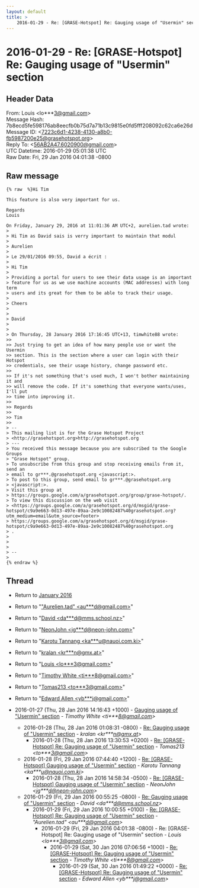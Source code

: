 ```yaml
---
layout: default
title: >
    2016-01-29 - Re: [GRASE-Hotspot] Re: Gauging usage of "Usermin" section
---
```


# 2016-01-29 - Re: [GRASE-Hotspot] Re: Gauging usage of "Usermin" section

## Header Data

From: Louis \<lo***3@gmail.com\><br>
Message Hash: 7b8ecd5fe598176ab8eecfb0b75d7a71b13c9815e0fd5fff208092c62ca6e26d<br>
Message ID: \<7223c6d1-4238-4130-a8b0-fb5987200e25@grasehotspot.org\><br>
Reply To: \<56AB2A47.6020900@gmail.com\><br>
UTC Datetime: 2016-01-29 05:01:38 UTC<br>
Raw Date: Fri, 29 Jan 2016 04:01:38 -0800<br>

## Raw message

```
{% raw  %}Hi Tim

This feature is also very important for us.

Regards
Louis

On Friday, January 29, 2016 at 11:01:36 AM UTC+2, aurelien.tad wrote:
>
> Hi Tim as David sais is verry important to maintain that modul
>
> Aurelien
>
> Le 29/01/2016 09:55, David a écrit :
>
> Hi Tim
>
> Providing a portal for users to see their data usage is an important 
> feature for us as we use machine accounts (MAC addresses) with long term 
> users and its great for them to be able to track their usage.
>
> Cheers
>
>
> David
>
>
> On Thursday, 28 January 2016 17:16:45 UTC+13, timwhite88 wrote: 
>>
>> Just trying to get an idea of how many people use or want the Usermin 
>> section. This is the section where a user can login with their Hotspot 
>> credentials, see their usage history, change password etc. 
>>
>> If it's not something that's used much, I won't bother maintaining it and 
>> will remove the code. If it's something that everyone wants/uses, I'll put 
>> time into improving it.
>>
>> Regards
>>
>> Tim
>>
> -- 
> This mailing list is for the Grase Hotspot Project 
> <http://grasehotspot.org>http://grasehotspot.org
> --- 
> You received this message because you are subscribed to the Google Groups 
> "Grase Hotspot" group.
> To unsubscribe from this group and stop receiving emails from it, send an 
> email to gr***.@grasehotspot.org <javascript:>.
> To post to this group, send email to gr***.@grasehotspot.org 
> <javascript:>.
> Visit this group at 
> https://groups.google.com/a/grasehotspot.org/group/grase-hotspot/.
> To view this discussion on the web visit 
> <https://groups.google.com/a/grasehotspot.org/d/msgid/grase-hotspot/c9a9e663-0d13-497e-89aa-2e9c10082487%40grasehotspot.org?utm_medium=email&utm_source=footer>
> https://groups.google.com/a/grasehotspot.org/d/msgid/grase-hotspot/c9a9e663-0d13-497e-89aa-2e9c10082487%40grasehotspot.org
> .
>
>
>
> -- 
>
{% endraw %}
```

## Thread

+ Return to [January 2016](/archive/2016/01)

+ Return to "["Aurelien.tad" <au***d<span>@</span>gmail.com>](/authors/au___d_at_gmail_com)"
+ Return to "[David <da***d<span>@</span>mms.school.nz>](/authors/da___d_at_mms_school_nz)"
+ Return to "[NeonJohn <jg***d<span>@</span>neon-john.com>](/authors/jg___d_at_neonjohn_com)"
+ Return to "[Karotu Tannang <ka***u<span>@</span>nauoi.com.ki>](/authors/ka___u_at_nauoi_com_ki)"
+ Return to "[kralan <kr***n<span>@</span>gmx.at>](/authors/kr___n_at_gmx_at)"
+ Return to "[Louis <lo***3<span>@</span>gmail.com>](/authors/lo___3_at_gmail_com)"
+ Return to "[Timothy White <ti***8<span>@</span>gmail.com>](/authors/ti___8_at_gmail_com)"
+ Return to "[Tomas213 <to***3<span>@</span>gmail.com>](/authors/to___3_at_gmail_com)"
+ Return to "[Edward Allen <yb***j<span>@</span>gmail.com>](/authors/yb___j_at_gmail_com)"

+ 2016-01-27 (Thu, 28 Jan 2016 14:16:43 +1000) - [Gauging usage of "Usermin" section](/archive/2016/01/fcae509b4f1561f2f326b08e7b7fe172a8ada38feb4c83f787551c5b45b2d179) - _Timothy White \<ti***8@gmail.com\>_
  + 2016-01-28 (Thu, 28 Jan 2016 01:08:31 -0800) - [Re: Gauging usage of "Usermin" section](/archive/2016/01/e682553366e37d2043d80f4330d14e2a69b82aad0e3bf88033bb4245a39f6397) - _kralan \<kr***n@gmx.at\>_
    + 2016-01-28 (Thu, 28 Jan 2016 13:30:53 +0200) - [Re: [GRASE-Hotspot] Re: Gauging usage of "Usermin" section](/archive/2016/01/428ec8b335174af9de443d934e0b6efd053fb6fc9684d91df376f0f621a2410e) - _Tomas213 \<to***3@gmail.com\>_
  + 2016-01-28 (Fri, 29 Jan 2016 07:44:40 +1200) - [Re: [GRASE-Hotspot] Gauging usage of "Usermin" section](/archive/2016/01/1f991f62ec702edc30fc17ed50935e224e1605ceff149bef0c6be135a2691cad) - _Karotu Tannang \<ka***u@nauoi.com.ki\>_
    + 2016-01-28 (Thu, 28 Jan 2016 14:58:34 -0500) - [Re: [GRASE-Hotspot] Gauging usage of "Usermin" section](/archive/2016/01/b3418e6fa20bd36e4cae428dead9d2fab6f105b9f1a68a7ae4681086dd53c3eb) - _NeonJohn \<jg***d@neon-john.com\>_
  + 2016-01-29 (Fri, 29 Jan 2016 00:55:25 -0800) - [Re: Gauging usage of "Usermin" section](/archive/2016/01/d41d20a7288e08f7816b9c5f16f69a6a8078234d16f57499072e9d55fc796cda) - _David \<da***d@mms.school.nz\>_
    + 2016-01-29 (Fri, 29 Jan 2016 10:00:55 +0100) - [Re: [GRASE-Hotspot] Re: Gauging usage of "Usermin" section](/archive/2016/01/1dda6ae1955952e23724af06c486b7f2f74aaae1b7b1daccb76fe0616b7b3b8b) - _"Aurelien.tad" \<au***d@gmail.com\>_
      + 2016-01-29 (Fri, 29 Jan 2016 04:01:38 -0800) - Re: [GRASE-Hotspot] Re: Gauging usage of "Usermin" section - _Louis \<lo***3@gmail.com\>_
        + 2016-01-29 (Sat, 30 Jan 2016 07:06:56 +1000) - [Re: [GRASE-Hotspot] Re: Gauging usage of "Usermin" section](/archive/2016/01/100a875a63759b1a0a252a07c1e1a18aa9d54983754ef2a629a66b0f5cd43fab) - _Timothy White \<ti***8@gmail.com\>_
          + 2016-01-29 (Sat, 30 Jan 2016 01:49:22 +0000) - [Re: [GRASE-Hotspot] Re: Gauging usage of "Usermin" section](/archive/2016/01/ee11907db23d0010e7f443455ba7444e3214555d4c264a99175c4b10a1cf7182) - _Edward Allen \<yb***j@gmail.com\>_


